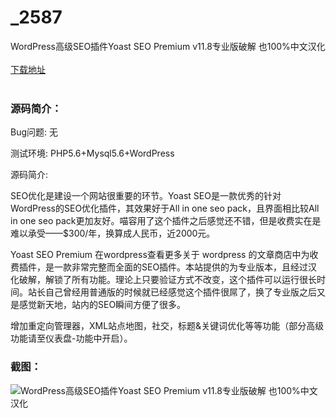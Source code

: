 # _2587
WordPress高级SEO插件Yoast SEO Premium v11.8专业版破解 也100%中文汉化
<br/></br>
[下载地址](https://www.uuid2.com/2587.html "下载地址")
<br/></br>
<h3>源码简介：</h3>
<p>Bug问题: 无<p>
<p>测试环境: PHP5.6+Mysql5.6+WordPress<p>
<p>源码简介:<p>
<p>SEO优化是建设一个网站很重要的环节。Yoast SEO是一款优秀的针对WordPress的SEO优化插件，其效果好于All in one seo pack，且界面相比较All in one seo pack更加友好。喵容用了这个插件之后感觉还不错，但是收费实在是难以承受——$300/年，换算成人民币，近2000元。<p>
<p>Yoast SEO Premium 在wordpress查看更多关于 wordpress 的文章商店中为收费插件，是一款非常完整而全面的SEO插件。本站提供的为专业版本，且经过汉化破解，解锁了所有功能。理论上只要验证方式不改变，这个插件可以运行很长时间。站长自己曾经用普通版的时候就已经感觉这个插件很屌了，换了专业版之后又是感觉新天地，站内的SEO瞬间方便了很多。<p>
<p>增加重定向管理器，XML站点地图，社交，标题&关键词优化等等功能（部分高级功能请至仪表盘-功能中开启）。<p>
<h3>截图：</h3>
<img src="https://www.uuid2.com/wp-content/uploads/img/202105/99e6009443.jpg" alt="WordPress高级SEO插件Yoast SEO Premium v11.8专业版破解 也100%中文汉化">
